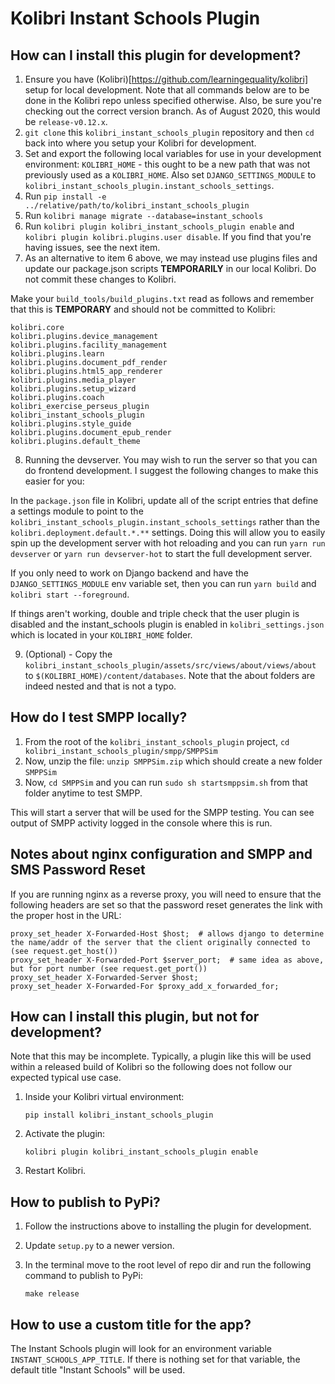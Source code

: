 
Kolibri Instant Schools Plugin
=================================

How can I install this plugin for development?
------------------------------

1. Ensure you have (Kolibri)[https://github.com/learningequality/kolibri] setup for local development. Note that all commands below are to be done in the Kolibri repo unless specified otherwise. Also, be sure you're checking out the correct version branch. As of August 2020, this would be `release-v0.12.x`.
2. `git clone` this `kolibri_instant_schools_plugin` repository and then `cd` back into where you setup your Kolibri for development.
3. Set and export the following local variables for use in your development environment: `KOLIBRI_HOME` - this ought to be a new path that was not previously used as a `KOLIBRI_HOME`. Also set `DJANGO_SETTINGS_MODULE` to `kolibri_instant_schools_plugin.instant_schools_settings`.
4. Run `pip install -e ../relative/path/to/kolibri_instant_schools_plugin`
5. Run `kolibri manage migrate --database=instant_schools`
6. Run `kolibri plugin kolibri_instant_schools_plugin enable` and `kolibri plugin kolibri.plugins.user disable`. If you find that you're having issues, see the next item.
7. As an alternative to item 6 above, we may instead use plugins files and update our package.json scripts __TEMPORARILY__ in our local Kolibri. Do not commit these changes to Kolibri.

Make your `build_tools/build_plugins.txt` read as follows and remember that this is __TEMPORARY__ and should not be committed to Kolibri:

```
kolibri.core
kolibri.plugins.device_management
kolibri.plugins.facility_management
kolibri.plugins.learn
kolibri.plugins.document_pdf_render
kolibri.plugins.html5_app_renderer
kolibri.plugins.media_player
kolibri.plugins.setup_wizard
kolibri.plugins.coach
kolibri_exercise_perseus_plugin
kolibri_instant_schools_plugin
kolibri.plugins.style_guide
kolibri.plugins.document_epub_render
kolibri.plugins.default_theme
```

8. Running the devserver. You may wish to run the server so that you can do frontend development. I suggest the following changes to make this easier for you:

In the `package.json` file in Kolibri, update all of the script entries that define a settings module to point to the `kolibri_instant_schools_plugin.instant_schools_settings` rather than the `kolibri.deployment.default.*.**` settings. Doing this will allow you to easily spin up the development server with hot reloading and you can run `yarn run devserver` or `yarn run devserver-hot` to start the full development server.

If you only need to work on Django backend and have the `DJANGO_SETTINGS_MODULE` env variable set, then you can run `yarn build` and `kolibri start --foreground`.

If things aren't working, double and triple check that the user plugin is disabled and the instant_schools plugin is enabled in `kolibri_settings.json` which is located in your `KOLIBRI_HOME` folder.

9. (Optional) - Copy the `kolibri_instant_schools_plugin/assets/src/views/about/views/about` to `$(KOLIBRI_HOME)/content/databases`. Note that the about folders are indeed nested and that is not a typo. 

How do I test SMPP locally?
----------------------------

1. From the root of the `kolibri_instant_schools_plugin` project, `cd kolibri_instant_schools_plugin/smpp/SMPPSim` 
2. Now, unzip the file: `unzip SMPPSim.zip` which should create a new folder `SMPPSim` 
3. Now, `cd SMPPSim` and you can run `sudo sh startsmppsim.sh` from that folder anytime to test SMPP.

This will start a server that will be used for the SMPP testing. You can see output of SMPP activity logged in the console where this is run.

Notes about nginx configuration and SMPP and SMS Password Reset
------------------------------------------

If you are running nginx as a reverse proxy, you will need to ensure that the following headers are set so that the password reset generates the link with the proper host in the URL:


```
proxy_set_header X-Forwarded-Host $host;  # allows django to determine the name/addr of the server that the client originally connected to (see request.get_host()) 
proxy_set_header X-Forwarded-Port $server_port;  # same idea as above, but for port number (see request.get_port()) 
proxy_set_header X-Forwarded-Server $host; 
proxy_set_header X-Forwarded-For $proxy_add_x_forwarded_for;
```

How can I install this plugin, but not for development?
------------------------------

Note that this may be incomplete. Typically, a plugin like this will be used within a released build of Kolibri so the following does not follow our expected typical use case.

1. Inside your Kolibri virtual environment:

    `pip install kolibri_instant_schools_plugin`

2. Activate the plugin:

    `kolibri plugin kolibri_instant_schools_plugin enable`

3. Restart Kolibri.


How to publish to PyPi?
------------------------------

1. Follow the instructions above to installing the plugin for development.

2. Update `setup.py` to a newer version.

3. In the terminal move to the root level of repo dir and run the following command to publish to PyPi:

    `make release`

How to use a custom title for the app?
--------------------------------------

The Instant Schools plugin will look for an environment variable `INSTANT_SCHOOLS_APP_TITLE`. If there is nothing set for that variable, the default title "Instant Schools" will be used.
